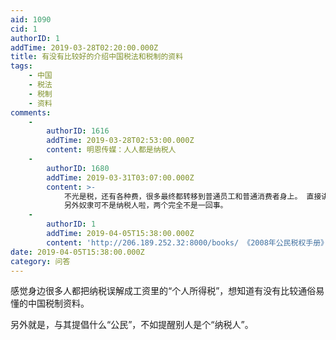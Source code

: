 ```yaml
---
aid: 1090
cid: 1
authorID: 1
addTime: 2019-03-28T02:20:00.000Z
title: 有没有比较好的介绍中国税法和税制的资料
tags:
    - 中国
    - 税法
    - 税制
    - 资料
comments:
    -
        authorID: 1616
        addTime: 2019-03-28T02:53:00.000Z
        content: 明恩传媒：人人都是纳税人
    -
        authorID: 1680
        addTime: 2019-03-31T03:07:00.000Z
        content: >-
            不光是税，还有各种费，很多最终都转移到普通员工和普通消费者身上。 直接讲财政收入就行了，羊毛出在羊身上。
            另外奴隶可不是纳税人啦，两个完全不是一回事。
    -
        authorID: 1
        addTime: 2019-04-05T15:38:00.000Z
        content: 'http://206.189.252.32:8000/books/ 《2008年公民税权手册》税收与中国经济困局特辑'
date: 2019-04-05T15:38:00.000Z
category: 问答
---
```


感觉身边很多人都把纳税误解成工资里的“个人所得税”，想知道有没有比较通俗易懂的中国税制资料。

另外就是，与其提倡什么“公民”，不如提醒别人是个“纳税人”。
